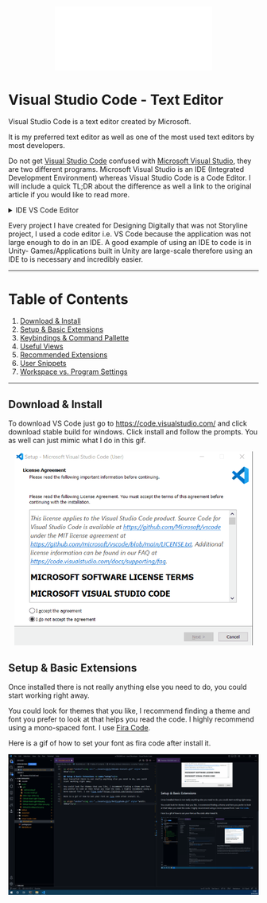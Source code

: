 <p align="center"><img src="../assets/ddinc-logo-white.svg" style="width: 33vw"></p>

# Visual Studio Code - Text Editor

Visual Studio Code is a text editor created by Microsoft.

It is my preferred text editor as well as one of the most used text editors by most developers. 

Do not get [Visual Studio Code](https://code.visualstudio.com/) confused with [Microsoft Visual Studio](https://visualstudio.microsoft.com/vs/), they are two different programs. Microsoft Visual Studio is an IDE (Integrated Development Environment) whereas Visual Studio Code is a Code Editor. I will include a quick TL;DR about the difference as well a link to the original article if you would like to read more.

<details>
	<summary>IDE VS Code Editor</summary>

A code editor is an application to write code quickly without providing more advanced development tools. An IDE combines a code editor with built-in advanced development tools to make writing large-scale applications easier and more convenient.

[Source](https://dev.to/vickilanger/eli5-what-is-ide-or-an-ide-hen)
</details>

Every project I have created for Designing Digitally that was not Storyline project, I used a code editor i.e. VS Code because the application was not large enough to do in an IDE. A good example of using an IDE to code is in Unity- Games/Applications built in Unity are large-scale therefore using an IDE to is necessary and incredibly easier. 

----

# Table of Contents

1. [Download & Install](#intro)
2. [Setup & Basic Extensions](#setup)
3. [Keybindings & Command Pallette](#keybindings)
4. [Useful Views](#views)
5. [Recommended Extensions](#extensions)
6. [User Snippets](#snippets)
7. [Workspace vs. Program Settings](#workspace)

---

## Download & Install <a name="intro"> </a>
To download VS Code just go to https://code.visualstudio.com/ and click download stable build for windows. Click install and follow the prompts. You as well can just mimic what I do in this gif.

<p align="center"><img src="../assets/gifs/VSCode-Install.gif" style="width: 50vw"></p>

## Setup & Basic Extensions <a name="setup"></a>
Once installed there is not really anything else you need to do, you could start working right away.

You could look for themes that you like, I recommend finding a theme and font you prefer to look at that helps you read the code. I highly recommend using a mono-spaced font. I use [Fira Code](https://github.com/tonsky/FiraCode).

Here is a gif of how to set your font as fira code after install it.

<p align="center"><img src="../assets/gifs/SetFiraCode.gif" style="width: 100vw"></p>